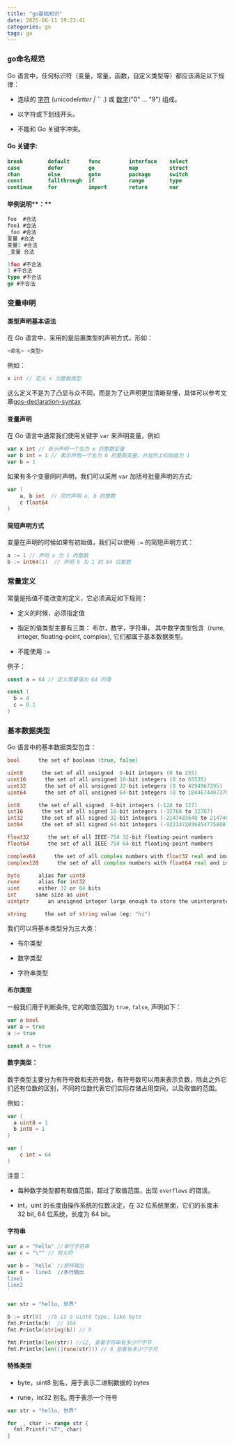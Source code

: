 ```yaml
---
title: "go基础知识"
date: 2025-06-11 19:23:41
categories: go
tags: go
---
```


### go命名规范

Go 语言中，任何标识符（变量，常量，函数，自定义类型等）都应该满足以下规律：

- 连续的 <a href="https://golang.org/ref/spec#letter" target="_blank">字符</a> (unicode*letter \| \`*\` .) 或 <a href="https://golang.org/ref/spec#unicode_digit" target="_blank">数字</a>("0" … "9") 组成。

- 以字符或下划线开头。

- 不能和 Go 关键字冲突。

#### Go 关键字:

``` go
break        default      func         interface    select
case         defer        go           map          struct
chan         else         goto         package      switch
const        fallthrough  if           range        type
continue     for          import       return       var
```

#### 举例说明**：**

``` go
foo  #合法
foo1 #合法
_foo #合法
变量 #合法
变量1 #合法
_变量 合法

1foo #不合法
1 #不合法
type #不合法
go #不合法
```

### 变量申明

#### 类型声明基本语法

在 Go 语言中，采用的是后置类型的声明方式，形如：

``` go
<命名> <类型>
```

例如：

``` go
x int // 定义 x 为整数类型
```

这么定义不是为了凸显与众不同，而是为了让声明更加清晰易懂，具体可以参考文章<a href="https://blog.golang.org/gos-declaration-syntax" target="_blank">gos-declaration-syntax</a>

#### 变量声明

在 Go 语言中通常我们使用关键字 `var` 来声明变量，例如

``` go
var x int // 表示声明一个名为 x 的整数变量
var b int = 1 // 表示声明一个名为 b 的整数变量，并且附上初始值为 1
var b = 1
```

如果有多个变量同时声明，我们可以采用 `var` 加括号批量声明的方式:

``` go
var (
    a, b int  // 同时声明 a, b 的整数
    c float64
)
```

#### 简短声明方式

变量在声明的时候如果有初始值，我们可以使用 `:=` 的简短声明方式：

``` go
a := 1 // 声明 a 为 1 的整数
b := int64(1)  // 声明 b 为 1 的 64 位整数
```

### 常量定义

常量是指值不能改变的定义，它必须满足如下规则：

- 定义的时候，必须指定值

- 指定的值类型主要有三类： 布尔，数字，字符串， 其中数字类型包含（rune, integer, floating-point, complex), 它们都属于基本数据类型。

- 不能使用 `:=`

例子：

``` go
const a = 64 // 定义常量值为 64 的值

const (
  b = 4
  c = 0.1
)
```

### 基本数据类型

Go 语言中的基本数据类型包含：

``` go
bool      the set of boolean (true, false)

uint8      the set of all unsigned  8-bit integers (0 to 255)
uint16      the set of all unsigned 16-bit integers (0 to 65535)
uint32      the set of all unsigned 32-bit integers (0 to 4294967295)
uint64      the set of all unsigned 64-bit integers (0 to 18446744073709551615)

int8      the set of all signed  8-bit integers (-128 to 127)
int16      the set of all signed 16-bit integers (-32768 to 32767)
int32      the set of all signed 32-bit integers (-2147483648 to 2147483647)
int64      the set of all signed 64-bit integers (-9223372036854775808 to 9223372036854775807)

float32      the set of all IEEE-754 32-bit floating-point numbers
float64      the set of all IEEE-754 64-bit floating-point numbers

complex64      the set of all complex numbers with float32 real and imaginary parts
complex128      the set of all complex numbers with float64 real and imaginary parts

byte      alias for uint8
rune      alias for int32
uint      either 32 or 64 bits
int      same size as uint
uintptr      an unsigned integer large enough to store the uninterpreted bits of a pointer value

string      the set of string value (eg: "hi")
```

我们可以将基本类型分为三大类：

- 布尔类型

- 数字类型

- 字符串类型

#### 布尔类型

一般我们用于判断条件, 它的取值范围为 `true`, `false`, 声明如下：

``` go
var a bool
var a = true
a := true

const a = true
```

#### 数字类型：

数字类型主要分为有符号数和无符号数，有符号数可以用来表示负数，除此之外它们还有位数的区别，不同的位数代表它们实际存储占用空间，以及取值的范围。

例如：

``` go
var (
  a uint8 = 1
  b int8 = 1
)

var (
    c int = 64
)
```

注意：

- 每种数字类型都有取值范围，超过了取值范围，出现 `overflows` 的错误。

- int，uint 的长度由操作系统的位数决定，在 32 位系统里面，它们的长度未 32 bit, 64 位系统，长度为 64 bit。

#### 字符串

``` go
var a = "hello" //单行字符串
var c = "\"" // 转义符

var b = `hello` //原样输出
var d = `line3  //多行输出
line1
line2
`

var str = "hello, 世界"

b := str[0]  //b is a uint8 type, like byte
fmt.Println(b)  // 104
fmt.Println(string(b)) // h

fmt.Println(len(str)) //12, 查看字符串有多少个字节
fmt.Println(len([]rune(str))) // 8 查看有多少个字符
```

#### 特殊类型

- byte，uint8 别名，用于表示二进制数据的 bytes

- rune，int32 别名, 用于表示一个符号

``` go
var str = "hello, 世界"

for _, char := range str {
  fmt.Printf("%T", char)
}
```
